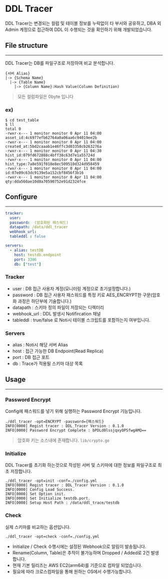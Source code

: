 # DDL Tracer
DDL Tracer는 변경되는 컬럼 및 테이블 정보를 누락없이 타 부서와 공유하고, DBA 외 Admin 계정으로 접근하여 DDL 이 수행되는 것을 확인하기 위해 개발되었습니다. 

## File structure
---
DDL Tracer는 DB를 파일구조로 저장하여 비교 분석합니다. 
```
{서버 Alias}
|-> {Schema Name}
  |-> {Table Name}
    |-> {Column Name}:Hash Value(Column Definition)
```
> 모든 컬럼파일은 0byte 입니다

### ex)
```shell
$ cd test_table
$ ll
total 0
-rwxr-x--- 1 monitor monitor 0 Apr 11 04:00 asset_id:4c6977efb62764a0a06aa6c94019ee2b
-rwxr-x--- 1 monitor monitor 0 Apr 11 04:00 created_at:5bd2caaab1e46ffc3d03358cb263276a
-rwxr-x--- 1 monitor monitor 0 Apr 11 04:30 hist_id:079fd672888c4bff38c63d7e1a55724d
-rwxr-x--- 1 monitor monitor 0 Apr 11 04:00 hist_type:7a8e591f018e8ec509510d324d958459
-rwxr-x--- 1 monitor monitor 0 Apr 11 04:00 id:07e09c63dc9139e5a152cbf8456f3b16
-rwxr-x--- 1 monitor monitor 0 Apr 11 04:00 qty:dda560ae10d8a70590752e91d2324fce
```
## Configure
---
```yaml
tracker:
  user: 
  password:  (암호화된 패스워드)
  datapath: /data/ddl_tracer
  webhook_url: 
  tableddl : false

servers:
  - alias: testDB
    host: testdb.endpoint
    port: 3306
    db: ["test"]
```
### Tracker
- user : DB 접근 사용자 계정(모니터링 계정으로 초기설정합니다.)
- password : DB 접근 사용자 패스워드를 특정 키로 AES_ENCRYPT한 구문(암호화 과정은 하단부에 기술합니다.)
- datapath : 스키마 정의 파일이 저장되는 디렉터리
- webhook_url : DDL 발생시 Notifircation 채널
- tableddl : true/false 로 Noti시 테이블 스크립트를 포함하는지 여부입니다. 

### Servers
- alias : Noti시 해당 서버 Alias
- host : 접근 가능한 DB Endpoint(Read Replica)
- port : DB 접근 포트
- db : Trace가 적용될 스키마 대상 목록

## Usage
---
### Password Encrypt
Config에 패스워드를 넣기 위해 실행하는 Password Encrypt 기능입니다. 
```shell
./ddl_tracer -opt=ENCRYPT -password={패스워드}
INFO[0000] Regist tracer : DDL_Tracer Version : 0.1.0   
INFO[0000] Password Encrypt Complete : bPDLd0lssjqxyOPSfwgAMQ== 
```
> 암호화 키는 소스내에 존재합니다. `lib/crypto.go`

### Initialize
DDL Tracer를 초기화 하는것으로 작성된 서버 및 스키마에 대한 정보를 파일구조로 최초 저장합니다. 
```
./ddl_tracer -opt=init -conf=./config.yml
INFO[0000] Regist tracer : DDL_Tracer Version : 0.1.0   
INFO[0000] Config Load Success.                         
INFO[0000] Set Option init.                             
INFO[0000] Set Initialize testdb.port. 
INFO[0000] Setup Host Path : /data/ddl_trace/testdb
```
### Check
실제 스키마를 비교하는 옵션입니다. 
```
./ddl_tracer -opt=check -conf=./config.yml
```

- Initialize / Check 수행시에는 설정된 Webhook으로 알림이 발송됩니다. 
- Rename(Column, Table)은 추적이 불가능하며 Dropped / Added로 2건 발생합니다. 
- 현재 기본 릴리즈는 AWS EC2(arm64)를 기준으로 컴파일 되었습니다.
- 필요에 따라 크로스컴파일을 통해 원하는 OS에서 수행가능합니다. 